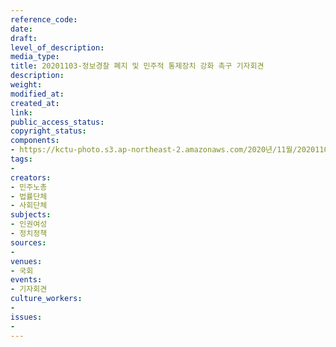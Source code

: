 ```yaml
---
reference_code: 
date: 
draft: 
level_of_description: 
media_type: 
title: 20201103-정보경찰 폐지 및 민주적 통제장치 강화 촉구 기자회견
description: 
weight: 
modified_at: 
created_at: 
link: 
public_access_status: 
copyright_status: 
components:
- https://kctu-photo.s3.ap-northeast-2.amazonaws.com/2020년/11월/20201103-정보경찰+폐지+및+민주적+통제장치+강화+촉구+기자회견/_PIG8466.JPG
tags:
- 
creators:
- 민주노총
- 법률단체
- 사회단체
subjects:
- 인권여성
- 정치정책
sources:
- 
venues:
- 국회
events:
- 기자회견
culture_workers:
- 
issues:
- 
---
```

